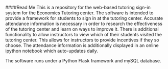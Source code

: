 ####Read Me
This is a repository for the web-based tutoring sign-in system for the Economics Tutoring center. The software is intended to provide a framework for students to sign in at the tutoring center. Accurate attendance information is necessary in order to research the effectiveness of the tutoring center and learn on ways to improve it. There is additional functionality to allow instructors to view which of their students visited the tutoring center. This allows for instructors to provide incentives if they so choose. The attendance information is additionally displayed in an online ipython notebook which auto-updates daily.

The software runs under a Python Flask framework and mySQL database.


